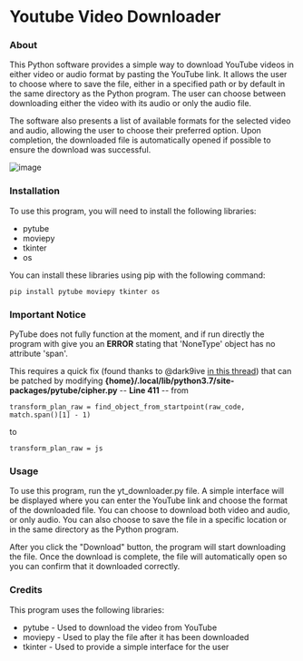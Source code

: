 # Youtube Video Downloader

### About
This Python software provides a simple way to download YouTube videos in either video or audio format by pasting the YouTube link.
It allows the user to choose where to save the file, either in a specified path or by default in the same directory as the Python program. 
The user can choose between downloading either the video with its audio or only the audio file. 

The software also presents a list of available formats for the selected video and audio, allowing the user to choose their preferred option. 
Upon completion, the downloaded file is automatically opened if possible to ensure the download was successful.

![image](https://user-images.githubusercontent.com/115204665/227081801-4a162ca2-dfdf-4955-a959-d5a545010cb2.png)

### Installation
To use this program, you will need to install the following libraries:

* pytube
* moviepy
* tkinter
* os

You can install these libraries using pip with the following command:
```
pip install pytube moviepy tkinter os
```

### Important Notice
PyTube does not fully function at the moment, and if run directly the program with give you an **ERROR** stating that 'NoneType' object has no attribute 'span'.

This requires a quick fix (found thanks to @dark9ive [in this thread](https://github.com/pytube/pytube/issues/1498#issuecomment-1472963944)) that can be patched by modifying **{home}/.local/lib/python3.7/site-packages/pytube/cipher.py** -- **Line 411** -- from
```
transform_plan_raw = find_object_from_startpoint(raw_code, match.span()[1] - 1)
```
to
```
transform_plan_raw = js
```

### Usage
To use this program, run the yt_downloader.py file. A simple interface will be displayed where you can enter the YouTube link and choose the format of the downloaded file. You can choose to download both video and audio, or only audio. You can also choose to save the file in a specific location or in the same directory as the Python program.

After you click the "Download" button, the program will start downloading the file. Once the download is complete, the file will automatically open so you can confirm that it downloaded correctly.

### Credits 
This program uses the following libraries:

* pytube - Used to download the video from YouTube
* moviepy - Used to play the file after it has been downloaded
* tkinter - Used to provide a simple interface for the user
